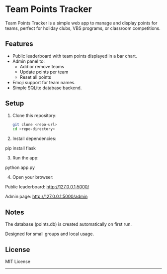 # Team Points Tracker

Team Points Tracker is a simple web app to manage and display points for teams, 
perfect for holiday clubs, VBS programs, or classroom competitions.

## Features

- Public leaderboard with team points displayed in a bar chart.
- Admin panel to:
  - Add or remove teams
  - Update points per team
  - Reset all points
- Emoji support for team names.
- Simple SQLite database backend.

## Setup

1. Clone this repository:
   ```bash
   git clone <repo-url>
   cd <repo-directory>

2. Install dependencies:

pip install flask



3. Run the app:

python app.py


4. Open your browser:

Public leaderboard: http://127.0.0.1:5000/

Admin page: http://127.0.0.1:5000/admin

## Notes

The database (points.db) is created automatically on first run.

Designed for small groups and local usage.

## License

MIT License


---
